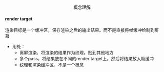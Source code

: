<center>概念理解</center>

#### render target

渲染目标是一个缓冲区，保存渲染之后的输出结果。而不是直接将帧缓冲绘制到屏幕

+ 用处：
  + 离屏渲染，将渲染的结果作为纹理，贴到其他地方
  + 多个pass，将结果放在不同的render target上，然后将结果放入帧缓冲
  + 纹理和渲染缓冲区，不是一个概念



